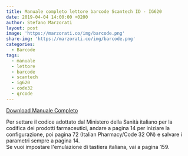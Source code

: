 ```yaml
---
title: Manuale completo lettore barcode Scantech ID - IG620
date: 2019-04-04 14:00:00 +0200
author: Stefano Marzorati
layout: post
image: 'https://marzorati.co/img/barcode.png'
share-img: 'https://marzorati.co/img/barcode.png'
categories:
  - Barcode
tags:
  - manuale
  - lettore
  - barcode
  - scantech
  - ig620
  - code32
  - qrcode
---
```

<a href="https://marzorati.co/download/Manuale_Configurazione_Scantech_ID_IG620.pdf" target="_blank">Download Manuale Completo</a>   

Per settare il codice adottato dal Ministero della Sanità italiano per la codifica dei prodotti farmaceutici, andare a pagina 14 per iniziare la configurazione, poi pagina 72 (Italian Pharmacy/Code 32 ON) e salvare i parametri sempre a pagina 14.   
Se vuoi impostare l'emulazione di tastiera italiana, vai a pagina 159.